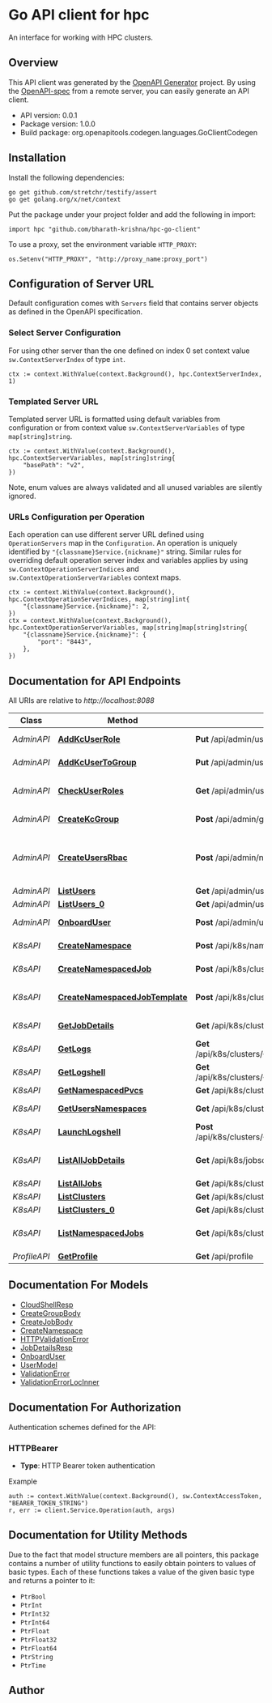 # Go API client for hpc

An interface for working with HPC clusters.

## Overview
This API client was generated by the [OpenAPI Generator](https://openapi-generator.tech) project.  By using the [OpenAPI-spec](https://www.openapis.org/) from a remote server, you can easily generate an API client.

- API version: 0.0.1
- Package version: 1.0.0
- Build package: org.openapitools.codegen.languages.GoClientCodegen

## Installation

Install the following dependencies:

```shell
go get github.com/stretchr/testify/assert
go get golang.org/x/net/context
```

Put the package under your project folder and add the following in import:

```golang
import hpc "github.com/bharath-krishna/hpc-go-client"
```

To use a proxy, set the environment variable `HTTP_PROXY`:

```golang
os.Setenv("HTTP_PROXY", "http://proxy_name:proxy_port")
```

## Configuration of Server URL

Default configuration comes with `Servers` field that contains server objects as defined in the OpenAPI specification.

### Select Server Configuration

For using other server than the one defined on index 0 set context value `sw.ContextServerIndex` of type `int`.

```golang
ctx := context.WithValue(context.Background(), hpc.ContextServerIndex, 1)
```

### Templated Server URL

Templated server URL is formatted using default variables from configuration or from context value `sw.ContextServerVariables` of type `map[string]string`.

```golang
ctx := context.WithValue(context.Background(), hpc.ContextServerVariables, map[string]string{
	"basePath": "v2",
})
```

Note, enum values are always validated and all unused variables are silently ignored.

### URLs Configuration per Operation

Each operation can use different server URL defined using `OperationServers` map in the `Configuration`.
An operation is uniquely identified by `"{classname}Service.{nickname}"` string.
Similar rules for overriding default operation server index and variables applies by using `sw.ContextOperationServerIndices` and `sw.ContextOperationServerVariables` context maps.

```golang
ctx := context.WithValue(context.Background(), hpc.ContextOperationServerIndices, map[string]int{
	"{classname}Service.{nickname}": 2,
})
ctx = context.WithValue(context.Background(), hpc.ContextOperationServerVariables, map[string]map[string]string{
	"{classname}Service.{nickname}": {
		"port": "8443",
	},
})
```

## Documentation for API Endpoints

All URIs are relative to *http://localhost:8088*

Class | Method | HTTP request | Description
------------ | ------------- | ------------- | -------------
*AdminAPI* | [**AddKcUserRole**](docs/AdminAPI.md#addkcuserrole) | **Put** /api/admin/users/{username}/rolemaps/{role_name} | Add Kc User Role
*AdminAPI* | [**AddKcUserToGroup**](docs/AdminAPI.md#addkcusertogroup) | **Put** /api/admin/users/{username}/groups/{group_name} | Add user to group
*AdminAPI* | [**CheckUserRoles**](docs/AdminAPI.md#checkuserroles) | **Get** /api/admin/users/{username}/roles/{role_name} | Check if users role exists
*AdminAPI* | [**CreateKcGroup**](docs/AdminAPI.md#createkcgroup) | **Post** /api/admin/groups | Create Group
*AdminAPI* | [**CreateUsersRbac**](docs/AdminAPI.md#createusersrbac) | **Post** /api/admin/namespace/{namespace}/rbac | Create roles and rolebindings of namespace
*AdminAPI* | [**ListUsers**](docs/AdminAPI.md#listusers) | **Get** /api/admin/users | List Users
*AdminAPI* | [**ListUsers_0**](docs/AdminAPI.md#listusers_0) | **Get** /api/admin/users | List Users
*AdminAPI* | [**OnboardUser**](docs/AdminAPI.md#onboarduser) | **Post** /api/admin/users | Onboard user
*K8sAPI* | [**CreateNamespace**](docs/K8sAPI.md#createnamespace) | **Post** /api/k8s/namespaces | Create Namespace
*K8sAPI* | [**CreateNamespacedJob**](docs/K8sAPI.md#createnamespacedjob) | **Post** /api/k8s/clusters/{cluster}/namespaces/{namespace}/jobs | Create K8s Job
*K8sAPI* | [**CreateNamespacedJobTemplate**](docs/K8sAPI.md#createnamespacedjobtemplate) | **Post** /api/k8s/cluster/{cluster}/namespace/{namespace}/jobs/template | Create K8s Job Template
*K8sAPI* | [**GetJobDetails**](docs/K8sAPI.md#getjobdetails) | **Get** /api/k8s/clusters/{cluster}/namespaces/{namespace}/jobsdetails | Get job details
*K8sAPI* | [**GetLogs**](docs/K8sAPI.md#getlogs) | **Get** /api/k8s/clusters/{cluster}/namespaces/{namespace}/jobs/{job_name}/logs | Get static logs
*K8sAPI* | [**GetLogshell**](docs/K8sAPI.md#getlogshell) | **Get** /api/k8s/clusters/{cluster}/namespaces/{namespace}/jobs/{job_name}/logshell | Launch a Cloud shell
*K8sAPI* | [**GetNamespacedPvcs**](docs/K8sAPI.md#getnamespacedpvcs) | **Get** /api/k8s/cluster/{cluster}/namespace/{namespace}/pvcs | Get PVCs
*K8sAPI* | [**GetUsersNamespaces**](docs/K8sAPI.md#getusersnamespaces) | **Get** /api/k8s/clusters/{cluster}/users/{username}/namespaces | Get users namespaces
*K8sAPI* | [**LaunchLogshell**](docs/K8sAPI.md#launchlogshell) | **Post** /api/k8s/clusters/{cluster}/namespaces/{namespace}/jobs/{job_name}/logshell | Launch a Cloud shell
*K8sAPI* | [**ListAllJobDetails**](docs/K8sAPI.md#listalljobdetails) | **Get** /api/k8s/jobsdetails | Get all job&#39;s details in a cluster
*K8sAPI* | [**ListAllJobs**](docs/K8sAPI.md#listalljobs) | **Get** /api/k8s/cluster/{cluster}/jobs | Get K8s Job
*K8sAPI* | [**ListClusters**](docs/K8sAPI.md#listclusters) | **Get** /api/k8s/clusters | List Clusters
*K8sAPI* | [**ListClusters_0**](docs/K8sAPI.md#listclusters_0) | **Get** /api/k8s/clusters | List Clusters
*K8sAPI* | [**ListNamespacedJobs**](docs/K8sAPI.md#listnamespacedjobs) | **Get** /api/k8s/clusters/{cluster}/namespaces/{namespace}/jobs | List all jobs in a namespace
*ProfileAPI* | [**GetProfile**](docs/ProfileAPI.md#getprofile) | **Get** /api/profile | Get Profile


## Documentation For Models

 - [CloudShellResp](docs/CloudShellResp.md)
 - [CreateGroupBody](docs/CreateGroupBody.md)
 - [CreateJobBody](docs/CreateJobBody.md)
 - [CreateNamespace](docs/CreateNamespace.md)
 - [HTTPValidationError](docs/HTTPValidationError.md)
 - [JobDetailsResp](docs/JobDetailsResp.md)
 - [OnboardUser](docs/OnboardUser.md)
 - [UserModel](docs/UserModel.md)
 - [ValidationError](docs/ValidationError.md)
 - [ValidationErrorLocInner](docs/ValidationErrorLocInner.md)


## Documentation For Authorization


Authentication schemes defined for the API:
### HTTPBearer

- **Type**: HTTP Bearer token authentication

Example

```golang
auth := context.WithValue(context.Background(), sw.ContextAccessToken, "BEARER_TOKEN_STRING")
r, err := client.Service.Operation(auth, args)
```


## Documentation for Utility Methods

Due to the fact that model structure members are all pointers, this package contains
a number of utility functions to easily obtain pointers to values of basic types.
Each of these functions takes a value of the given basic type and returns a pointer to it:

* `PtrBool`
* `PtrInt`
* `PtrInt32`
* `PtrInt64`
* `PtrFloat`
* `PtrFloat32`
* `PtrFloat64`
* `PtrString`
* `PtrTime`

## Author



